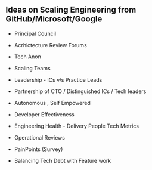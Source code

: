 ## Ideas on Scaling Engineering from GitHub/Microsoft/Google


- Principal Council
- Acrhictecture Review Forums
- Tech Anon
- Scaling Teams 
- Leadership - ICs v/s Practice Leads
- Partnership of CTO / Distinguished ICs / Tech leaders
- Autonomous , Self Empowered 

- Developer Effectiveness
- Engineering Health - Delivery People Tech Metrics
- Operational Reviews
- PainPoints (Survey)
- Balancing Tech Debt with Feature work

